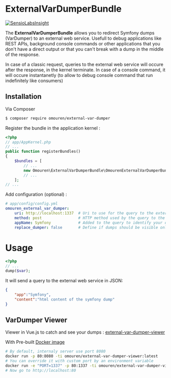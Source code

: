 # ExternalVarDumperBundle

[![SensioLabsInsight](https://insight.sensiolabs.com/projects/694ddc50-0dab-4d11-962d-e973404d8ce2/mini.png)](https://insight.sensiolabs.com/projects/694ddc50-0dab-4d11-962d-e973404d8ce2)

The **ExternalVarDumperBundle** allows you to redirect Symfony dumps (VarDumper) to an external web service. Usefull to debug applications like REST APIs, background console commands or other applications that you don't have a direct output or that you can't break with a dump in the middle of the response.

In case of a classic request, queries to the external web service will occure after the response, in the kernel terminate.
In case of a console command, it will occure instantanetly (to allow to debug console command that run indefinitely like consumers)

## Installation

Via Composer

``` bash
$ composer require omouren/external-var-dumper
```

Register the bundle in the application kernel :

```php
<?php
// app/AppKernel.php
// ...
public function registerBundles()
{
    $bundles = [
        // ...
        new Omouren\ExternalVarDumperBundle\OmourenExternalVarDumperBundle(),
        // ...
    ];
// ...
```

Add configuration (optional) :

```yml
# app/config/config.yml
omouren_external_var_dumper:
    uri: http://localhost:1337  # Uri to use for the query to the external service
    method: post                # HTTP method used by the query to the external service
    appName: Symfony            # Added to the query to identify your dump source
    replace_dumper: false       # Define if dumps should be visible only on the external service
```

Usage
=====

```php
<?php
// ...
dump($var);
```

It will send a query to the external web service in JSON:
```json
{
    "app":"Symfony",
    "content":"html content of the symfony dump"
}
```

## VarDumper Viewer
Viewer in Vue.js to catch and see your dumps :
[external-var-dumper-viewer](https://github.com/omouren/external-var-dumper-viewer)

With Pre-built [Docker image](https://hub.docker.com/r/omouren/external-var-dumper-viewer/)
``` bash
# By default, internaly server use port 8080
docker run -p 80:8080 -ti omouren/external-var-dumper-viewer:latest
# You can override it with custom port by an environment variable
docker run -e "PORT=1337" -p 80:1337 -ti omouren/external-var-dumper-viewer:latest
# Now go to http://localhost:80
```
